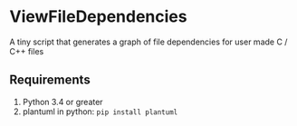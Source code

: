 # ViewFileDependencies
A tiny script that generates a graph of file dependencies for user made C / C++ files

## Requirements

1. Python 3.4 or greater
2. plantuml in python: `pip install plantuml`
